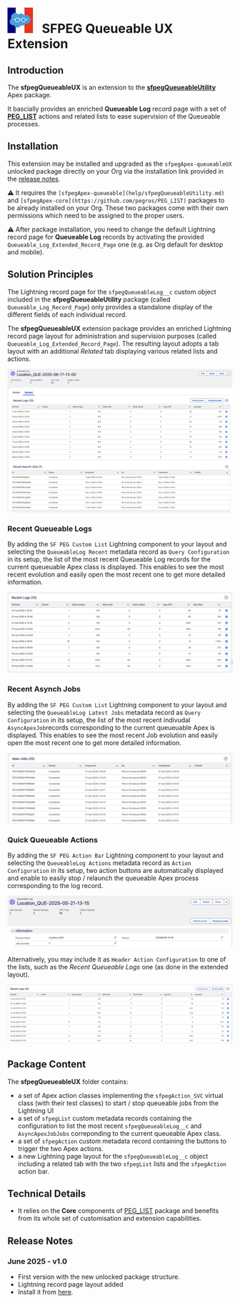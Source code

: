 # ![Logo](/media/Logo.png) &nbsp; SFPEG Queueable UX Extension

## Introduction

The **sfpegQueueableUX** is an extension to the **[sfpegQueueableUtility](help/sfpegQueueableUtility.md)** Apex package.

It bascially provides an enriched **Queueable Log** record page with a set of **[PEG_LIST](https://github.com/pegros/PEG_LIST)**
actions and related lists to ease supervision of the Queueable processes.


## Installation

This extension may be installed and upgraded as the `sfpegApex-queueableUX` unlocked package
directly on your Org via the installation link provided in the [release notes](#release-notes).

⚠️ It requires the `[sfpegApex-queueable](help/sfpegQueueableUtility.md)` and `[sfpegApex-core](https://github.com/pegros/PEG_LIST)`
packages to be already installed on your Org. These two packages come with their own permissions which need to be assigned to the proper users.

⚠️ After package installation, you need to change the default Lightning record page for **Queueable Log** records by activating
the provided `Queueable_Log_Extended_Record_Page` one (e.g. as Org default for desktop and mobile).


## Solution Principles

The Lightning record page for the `sfpegQueueableLog__c` custom object included in the **sfpegQueueableUtility** package
(called `Queueable_Log_Record_Page`) only provides a standalone display of the different fields of each individual record.

The **sfpegQueueableUX** extension package provides an enriched Lightning record page layout for administration and 
supervision purposes (called `Queueable_Log_Extended_Record_Page`). The resulting layout adopts a tab layout with
an additional _Related_ tab displaying various related lists and actions.

![sfpegQueueableLog Record Extended View](/media/sfpegQueueableLogExtendedView.png)


### Recent Queueable Logs

By adding the `SF PEG Custom List` Lightning component to your layout and selecting the `QueueableLog Recent`
metadata record as `Query Configuration` in its setup, the list of the most recent Queueable Log records for
the current queueuable Apex class is displayed. This enables to see the most recent evolution and easily
open the most recent one to get more detailed information.

![sfpegQueueableLog Record Logs](/media/sfpegQueueableRecentLogs.png)


### Recent Asynch Jobs

By adding the `SF PEG Custom List` Lightning component to your layout and selecting the `QueueableLog Latest Jobs`
metadata record as `Query Configuration` in its setup, the list of the most recent indivudal `AsyncApexJob`records corresponding to the current queueuable Apex is displayed. This enables to see the most recent Job evolution and easily
open the most recent one to get more detailed information.

![sfpegQueueableLog Recent Asynch Jobs](/media/sfpegQueueableRecentJobs.png)


### Quick Queueable Actions

By adding the `SF PEG Action Bar` Lightning component to your layout and selecting the `QueueableLog Actions`
metadata record as `Action Configuration` in its setup, two action buttons are automatically displayed and
enable to easily stop / relaunch the queueable Apex process corresponding to the log record.

![sfpegQueueableLog Actions](/media/sfpegQueueableActions.png)


Alternatively, you may include it as `Header Action Configuration` to one of the lists,
such as the _Recent Queueable Logs_ one (as done in the extended layout).

![sfpegQueueableLog Recent Logs with Actions](/media/sfpegQueueableRecentLogsWithActions.png)



## Package Content

The **sfpegQueueableUX** folder contains:
* a set of Apex action classes implementing the `sfpegAction_SVC` virtual class (with their test classes) to 
start / stop queueable jobs from the Lightning UI
* a set of `sfpegList` custom metadata records containing the configuration to list the most recent `sfpegQueueableLog__c` 
and `AsyncApexJobJobs` correponding to the current queueable Apex class.
* a set of `sfpegAction` custom metadata record containing the buttons to trigger the two Apex actions.
* a new Lightning page layout for the `sfpegQueueableLog__c` object including a related tab with the two `sfpegList` lists
and the `sfpegAction` action bar.


## Technical Details

* It relies on the **Core** components of [PEG_LIST](https://github.com/pegros/PEG_LIST) package and benefits
from its whole set of customisation and extension capabilities.


## Release Notes

### June 2025 - v1.0
* First version with the new unlocked package structure.
* Lightning record page layout added
* Install it from [here](https://login.salesforce.com/packaging/installPackage.apexp?p0=04tJ7000000xH4sIAE).
